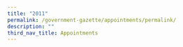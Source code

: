 ```yaml
---
title: "2011"
permalink: /government-gazette/appointments/permalink/
description: ""
third_nav_title: Appointments
---
```

